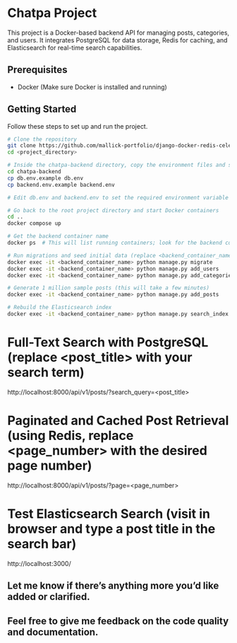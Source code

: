 # Chatpa Project

This project is a Docker-based backend API for managing posts, categories, and users. It integrates PostgreSQL for data storage, Redis for caching, and Elasticsearch for real-time search capabilities.

## Prerequisites

- Docker (Make sure Docker is installed and running)

## Getting Started

Follow these steps to set up and run the project.

```bash
# Clone the repository
git clone https://github.com/mallick-portfolio/django-docker-redis-celery-elasticsearch.git
cd <project_directory>

# Inside the chatpa-backend directory, copy the environment files and set values
cd chatpa-backend
cp db.env.example db.env
cp backend.env.example backend.env

# Edit db.env and backend.env to set the required environment variable values

# Go back to the root project directory and start Docker containers
cd ..
docker compose up

# Get the backend container name
docker ps  # This will list running containers; look for the backend container's name

# Run migrations and seed initial data (replace <backend_container_name> with the backend container name)
docker exec -it <backend_container_name> python manage.py migrate
docker exec -it <backend_container_name> python manage.py add_users
docker exec -it <backend_container_name> python manage.py add_categories

# Generate 1 million sample posts (this will take a few minutes)
docker exec -it <backend_container_name> python manage.py add_posts

# Rebuild the Elasticsearch index
docker exec -it <backend_container_name> python manage.py search_index --rebuild

```

# Full-Text Search with PostgreSQL (replace <post_title> with your search term)

http://localhost:8000/api/v1/posts/?search_query=<post_title>

# Paginated and Cached Post Retrieval (using Redis, replace <page_number> with the desired page number)

http://localhost:8000/api/v1/posts/?page=<page_number>

# Test Elasticsearch Search (visit in browser and type a post title in the search bar)

http://localhost:3000/

## Let me know if there’s anything more you’d like added or clarified.

## Feel free to give me feedback on the code quality and documentation.
